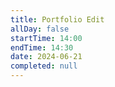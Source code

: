 ```yaml
---
title: Portfolio Edit
allDay: false
startTime: 14:00
endTime: 14:30
date: 2024-06-21
completed: null
---
```


